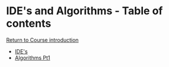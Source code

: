 # IDE's and Algorithms - Table of contents

<a href="https://github.com/CyberTrainingUSAF/01-Course-Introduction-and-setup/blob/master/README.md" rel="Return to Course Introduction"> Return to Course introduction </a>

* [IDE's](01_IDEs/01_IDEs.md)
* [Algorithms Pt1](02_Agorithms_pt1)
  
